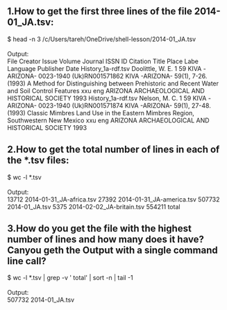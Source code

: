 ## 1.How to get the first three lines of the file 2014-01_JA.tsv:
$ head -n 3 /c/Users/tareh/OneDrive/shell-lesson/2014-01_JA.tsv
<br><br>
Output: <br>
File    Creator Issue   Volume  Journal ISSN    ID      Citation        Title  Place Labe       Language        Publisher       Date
History_1a-rdf.tsv      Doolittle, W. E.        1       59      KIVA -ARIZONA- 0023-1940        (Uk)RN001571862 KIVA -ARIZONA- 59(1), 7-26. (1993)      A Method for Distinguishing between Prehistoric and Recent Water and Soil Control Features      xxu     eng     ARIZONA ARCHAEOLOGICAL AND HISTORICAL SOCIETY   1993
History_1a-rdf.tsv      Nelson, M. C.   1       59      KIVA -ARIZONA-  0023-1940       (Uk)RN001571874 KIVA -ARIZONA- 59(1), 27-48. (1993)     Classic Mimbres Land Use in the Eastern Mimbres Region, Southwestern New Mexico xxu     eng    ARIZONA ARCHAEOLOGICAL AND HISTORICAL SOCIETY    1993

## 2.How to get the total number of lines in each of the *.tsv files:
$ wc -l *.tsv
<br><br>
Output: <br>
    13712 2014-01-31_JA-africa.tsv
    27392 2014-01-31_JA-america.tsv
   507732 2014-01_JA.tsv
     5375 2014-02-02_JA-britain.tsv
   554211 total

## 3.How do you get the file with the highest number of lines and how many does it have? Canyou geth the Output with a single command line call?
$ wc -l *.tsv | grep -v ' total' | sort -n | tail -1
<br><br>
Output: <br>
   507732 2014-01_JA.tsv
